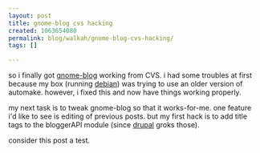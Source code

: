 ```yaml
---
layout: post
title: gnome-blog cvs hacking
created: 1063654080
permalink: blog/walkah/gnome-blog-cvs-hacking/
tags: []

---
```

<!--timestamp:1063654080:-->

<p>so i finally got <a href="http://www.gnome.org/~seth/gnome-blog/">gnome-blog</a> working from CVS. i had some troubles at first because my box (running <a href="http://www.debian.org/">debian</a>) was trying to use an older version of automake. however, i fixed this and now have things working properly.</p><p>

my next task is to tweak gnome-blog so that it works-for-me. one feature i'd like to see is editing of previous posts. but my first hack is to add title tags to the bloggerAPI module (since <a href="http://www.drupal.org/">drupal</a> groks those).</p><p>

consider this post a test.</p>
